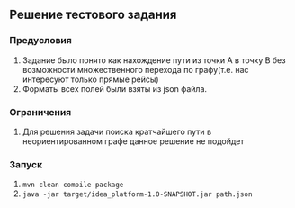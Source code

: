 ## Решение тестового задания

### Предусловия 
1. Задание было понято как нахождение пути из точки А в точку B без возможности множественного перехода по графу(т.е. нас интересуют только прямые рейсы)
2. Форматы всех полей были взяты из json файла.

### Ограничения
1. Для решения задачи поиска кратчайшего пути в неориентированном графе данное решение не подойдет

### Запуск
1. ```mvn clean compile package```
2. ```java -jar target/idea_platform-1.0-SNAPSHOT.jar path.json```
